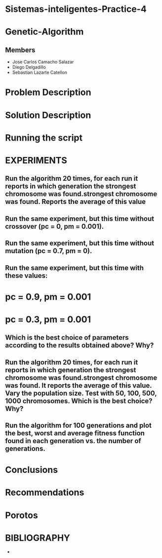 # Sistemas-inteligentes-Practice-4
# Genetic-Algorithm
## Members
* Jose Carlos Camacho Salazar
* Diego Delgadillo
* Sebastian Lazarte Catellon

# Problem Description

# Solution Description

# Running the script


# EXPERIMENTS




## Run the algorithm 20 times, for each run it reports in which generation the strongest chromosome was found.strongest chromosome was found. Reports the average of this value

## Run the same experiment, but this time without crossover (pc = 0, pm = 0.001).


## Run the same experiment, but this time without mutation (pc = 0.7, pm = 0).

##  Run the same experiment, but this time with these values:

# pc = 0.9, pm = 0.001
# pc = 0.3, pm = 0.001

## Which is the best choice of parameters according to the results obtained above? Why?


## Run the algorithm 20 times, for each run it reports in which generation the strongest chromosome was found.strongest chromosome was found. It reports the average of this value. Vary the population size. Test with 50, 100, 500, 1000 chromosomes. Which is the best choice? Why?

## Run the algorithm for 100 generations and plot the best, worst and average fitness function found in each generation vs. the number of generations. 

# Conclusions


# Recommendations

# Porotos

# BIBLIOGRAPHY
* 
